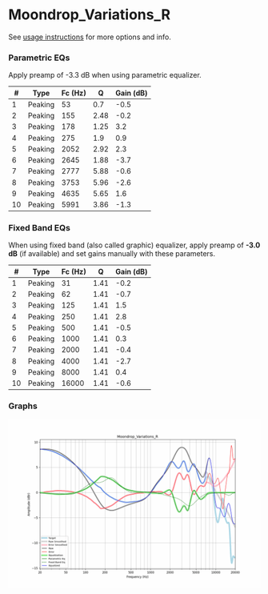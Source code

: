# Moondrop_Variations_R
See [usage instructions](https://github.com/jaakkopasanen/AutoEq#usage) for more options and info.

### Parametric EQs
Apply preamp of -3.3 dB when using parametric equalizer.

|   # | Type    |   Fc (Hz) |    Q |   Gain (dB) |
|-----|---------|-----------|------|-------------|
|   1 | Peaking |        53 | 0.7  |        -0.5 |
|   2 | Peaking |       155 | 2.48 |        -0.2 |
|   3 | Peaking |       178 | 1.25 |         3.2 |
|   4 | Peaking |       275 | 1.9  |         0.9 |
|   5 | Peaking |      2052 | 2.92 |         2.3 |
|   6 | Peaking |      2645 | 1.88 |        -3.7 |
|   7 | Peaking |      2777 | 5.88 |        -0.6 |
|   8 | Peaking |      3753 | 5.96 |        -2.6 |
|   9 | Peaking |      4635 | 5.65 |         1.6 |
|  10 | Peaking |      5991 | 3.86 |        -1.3 |

### Fixed Band EQs
When using fixed band (also called graphic) equalizer, apply preamp of **-3.0 dB** (if available) and set gains manually with these parameters.

|   # | Type    |   Fc (Hz) |    Q |   Gain (dB) |
|-----|---------|-----------|------|-------------|
|   1 | Peaking |        31 | 1.41 |        -0.2 |
|   2 | Peaking |        62 | 1.41 |        -0.7 |
|   3 | Peaking |       125 | 1.41 |         1.5 |
|   4 | Peaking |       250 | 1.41 |         2.8 |
|   5 | Peaking |       500 | 1.41 |        -0.5 |
|   6 | Peaking |      1000 | 1.41 |         0.3 |
|   7 | Peaking |      2000 | 1.41 |        -0.4 |
|   8 | Peaking |      4000 | 1.41 |        -2.7 |
|   9 | Peaking |      8000 | 1.41 |         0.4 |
|  10 | Peaking |     16000 | 1.41 |        -0.6 |

### Graphs
![](./Moondrop_Variations_R.png)
